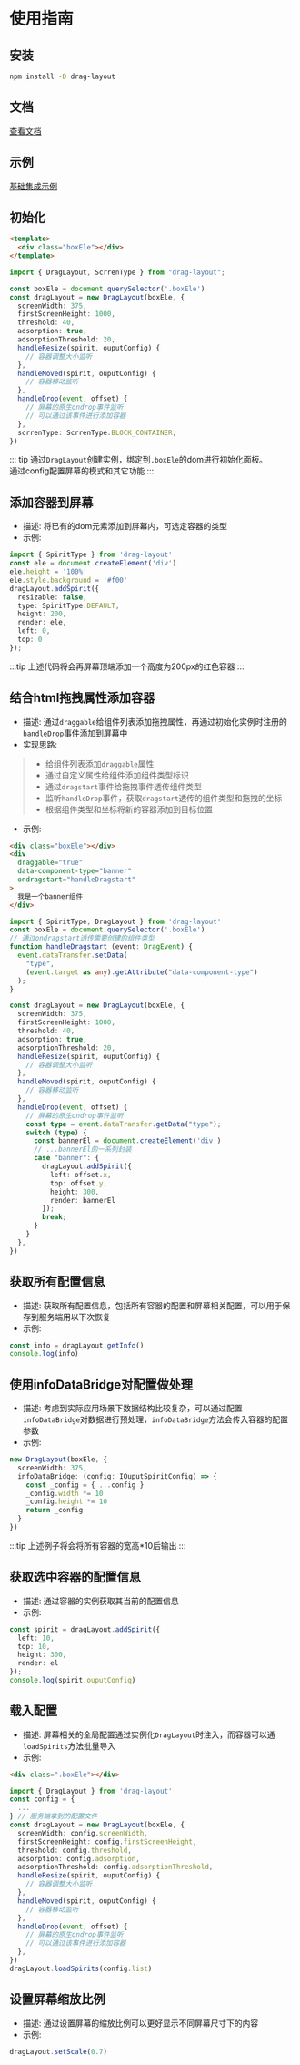 # 使用指南
## 安装
```sh
npm install -D drag-layout
```
## 文档
[查看文档](https://doc.suyuanli.cn/drag-layout/)
## 示例
[基础集成示例](https://www.suyuanli.cn/example/drag-layout)
## 初始化
```html
<template>
  <div class="boxEle"></div>
</template>
```

```typescript
import { DragLayout, ScrrenType } from "drag-layout";

const boxEle = document.querySelector('.boxEle')
const dragLayout = new DragLayout(boxEle, {
  screenWidth: 375,
  firstScreenHeight: 1000,
  threshold: 40,
  adsorption: true,
  adsorptionThreshold: 20,
  handleResize(spirit, ouputConfig) {
    // 容器调整大小监听
  },
  handleMoved(spirit, ouputConfig) {
    // 容器移动监听
  },
  handleDrop(event, offset) {
    // 屏幕的原生ondrop事件监听
    // 可以通过该事件进行添加容器
  },
  scrrenType: ScrrenType.BLOCK_CONTAINER,
})
```
::: tip
通过`DragLayout`创建实例，绑定到`.boxEle`的dom进行初始化面板。<br>
通过config配置屏幕的模式和其它功能
:::

## 添加容器到屏幕
- 描述: 将已有的dom元素添加到屏幕内，可选定容器的类型
- 示例:
```typescript
import { SpiritType } from 'drag-layout'
const ele = document.createElement('div')
ele.height = '100%'
ele.style.background = '#f00'
dragLayout.addSpirit({
  resizable: false,
  type: SpiritType.DEFAULT,
  height: 200,
  render: ele,
  left: 0,
  top: 0
});
```
:::tip
上述代码将会再屏幕顶端添加一个高度为200px的红色容器
:::

## 结合html拖拽属性添加容器
- 描述: 通过`draggable`给组件列表添加拖拽属性，再通过初始化实例时注册的`handleDrop`事件添加到屏幕中
- 实现思路:<br>
>- 给组件列表添加`draggable`属性
>- 通过自定义属性给组件添加组件类型标识
>- 通过`dragstart`事件给拖拽事件透传组件类型
>- 监听`handleDrop`事件，获取`dragstart`透传的组件类型和拖拽的坐标
>- 根据组件类型和坐标将新的容器添加到目标位置
- 示例:
```html
<div class="boxEle"></div>
<div
  draggable="true"
  data-component-type="banner"
  ondragstart="handleDragstart"
>
  我是一个banner组件
</div>
```
```typescript
import { SpiritType, DragLayout } from 'drag-layout'
const boxEle = document.querySelector('.boxEle')
// 通过ondragstart透传需要创建的组件类型
function handleDragstart (event: DragEvent) {
  event.dataTransfer.setData(
    "type",
    (event.target as any).getAttribute("data-component-type")
  );
}

const dragLayout = new DragLayout(boxEle, {
  screenWidth: 375,
  firstScreenHeight: 1000,
  threshold: 40,
  adsorption: true,
  adsorptionThreshold: 20,
  handleResize(spirit, ouputConfig) {
    // 容器调整大小监听
  },
  handleMoved(spirit, ouputConfig) {
    // 容器移动监听
  },
  handleDrop(event, offset) {
    // 屏幕的原生ondrop事件监听
    const type = event.dataTransfer.getData("type");
    switch (type) {
      const bannerEl = document.createElement('div')
      // ...bannerEl的一系列封装
      case "banner": {
        dragLayout.addSpirit({
          left: offset.x,
          top: offset.y,
          height: 300,
          render: bannerEl
        });
        break;
      }
    }
  },
})
```

## 获取所有配置信息
- 描述: 获取所有配置信息，包括所有容器的配置和屏幕相关配置，可以用于保存到服务端用以下次恢复
- 示例:
```typescript
const info = dragLayout.getInfo()
console.log(info)
```

## 使用infoDataBridge对配置做处理
- 描述: 考虑到实际应用场景下数据结构比较复杂，可以通过配置`infoDataBridge`对数据进行预处理，`infoDataBridge`方法会传入容器的配置参数
- 示例:
```typescript
new DragLayout(boxEle, {
  screenWidth: 375,
  infoDataBridge: (config: IOuputSpiritConfig) => {
    const _config = { ...config }
    _config.width *= 10
    _config.height *= 10
    return _config
  }
})
```
:::tip
上述例子将会将所有容器的宽高*10后输出
:::


## 获取选中容器的配置信息
- 描述: 通过容器的实例获取其当前的配置信息
- 示例:
```typescript
const spirit = dragLayout.addSpirit({
  left: 10,
  top: 10,
  height: 300,
  render: el
});
console.log(spirit.ouputConfig)
```

## 载入配置
- 描述: 屏幕相关的全局配置通过实例化`DragLayout`时注入，而容器可以通`loadSpirits`方法批量导入
- 示例:
```html
<div class=".boxEle"></div>
```
```typescript 
import { DragLayout } from 'drag-layout'
const config = {
  ...
} // 服务端拿到的配置文件
const dragLayout = new DragLayout(boxEle, {
  screenWidth: config.screenWidth,
  firstScreenHeight: config.firstScreenHeight,
  threshold: config.threshold,
  adsorption: config.adsorption,
  adsorptionThreshold: config.adsorptionThreshold,
  handleResize(spirit, ouputConfig) {
    // 容器调整大小监听
  },
  handleMoved(spirit, ouputConfig) {
    // 容器移动监听
  },
  handleDrop(event, offset) {
    // 屏幕的原生ondrop事件监听
    // 可以通过该事件进行添加容器
  },
})
dragLayout.loadSpirits(config.list)
```

## 设置屏幕缩放比例
- 描述: 通过设置屏幕的缩放比例可以更好显示不同屏幕尺寸下的内容
- 示例:
```typescript
dragLayout.setScale(0.7)
```
